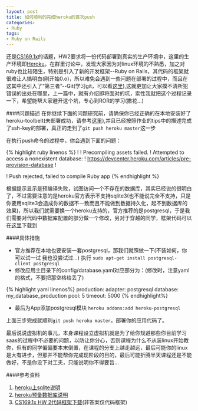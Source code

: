 ```yaml
---
layout: post
title: 如何顺利的完成heroku的首次push
categories:
- Ruby
tags:
- Ruby on Rails
---
```



还是[CS169.1x](http://www.xuetangx.com/courses/UC_BerkeleyX/CS169_1x_1/)的话题，HW2要求将一份代码部署到真实的生产环境中，这里的生产环境即[Heroku](https://heroku.com)。在群里讨论中，发现大家因为对linux环境的不熟悉，加之对ruby也比较陌生，特别是引入了新的开发框架--Ruby on Rails，其代码的框架就很难让人搞明白(刚开始0.o)，所以难免会遇到一些问题在部署的过程中，而且在这其中还引入了“第三者”--Git(学习git，可以看[这里](http://lazybios.github.com/2014/05/relearn-git-of-notes/)),这就更加让大家摸不清所犯错误的出处在哪里，上一篇中，就有介绍即将面对的坑，索性我就把这个过程记录一下，希望能帮大家避开这个坑，专心到ROR的学习(撒花...)

####问题描述
在你继续下面的问题研究前，请确保你已经正确的在本地安装好了heroku-toolbelt(未部署成功，请参考[这里](http://freshstu.com/2014/09/repair-heroku-toolbelt-install-failure-in-ubuntu11-10/)),并且已经按照作业的tips中的描述完成了ssh-key的部署，真正的走到了`git push heroku master`这一步

在执行push命令的过程中，你会遇到下面的问题：

{% highlight ruby linenos %}
 !
 !     Precompiling assets failed.
 !     Attempted to access a nonexistent database:
 !     https://devcenter.heroku.com/articles/pre-provision-database
 !

 !     Push rejected, failed to compile Ruby app
{% endhighlight %}

根据提示显示是预编译失败，试图访问一个不存在的数据库，其实已经说的很明白了，不过需要注意的是heroku官方表示不支持sqlite3(也不能说完全不支持，只是你要用sqlite3会造成你的数据不一致而且不能做到数据持久化，起不到数据库的效果)，所以我们就需要换一个heroku支持的，官方推荐的是postgresql，于是我们需要对代码中数据库配置的部分做一个修改，另对于穿越的同学，框架代码可以在[这里](http://www.xuetangx.com/c4x/UC_BerkeleyX/CS169_1x_1/asset/rails-intro.zip)下载到

####具体措施
+ 官方推荐在本地也要安装一套postgresql，那我们就照做一下(不装如何，你可以试一试 我也没尝试过...) 执行 `sudo apt-get install postgresql-client postgresql`
+ 修改应用主目录下的config/database.yaml对应部分为：(修改时，注意yaml的格式，不要把那空格给丢了)

{% highlight yaml linenos%}
production:
  adapter: postgresql
  database: my_database_production
  pool: 5
  timeout: 5000
{% endhighlight%}

+ 最后为App添加postgresql模块 `heroku addons:add heroku-postgresql`

上面三步完成就顺利`git push heroku master`，部署你的应用代码了。

最后说说虚拟机的事儿，本身课程设立虚拟机就是为了给你规避那些你目前学习saas的过程中不必要的问题，以防让你分心，否则课程为什么不从装linux开始教你，但有的同学偏偏要本末倒置，在课程的分支上越走越远，最后可能你的linux是大有进步，但那并不能帮你完成现阶段的目的，最后可能折腾半天课程还是不能做好，不是你没下对工夫，只能说明你不得要旨...

####参考资料
1. [heroku上sqlite说明](https://devcenter.heroku.com/articles/sqlite3)
2. [heroku预备数据库说明](https://devcenter.heroku.com/articles/pre-provision-database)
3. [CS169.1x HW 2代码框架下载](http://www.xuetangx.com/c4x/UC_BerkeleyX/CS169_1x_1/asset/rails-intro.zip)(非答案仅代码框架)
